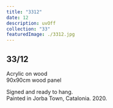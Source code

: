 ```yaml
---
title: "3312"
date: 12
description: uvOff
collection: "33"
featuredImage: ./3312.jpg
---
```


## 33/12

Acrylic on wood<br/>
90x90cm wood panel

Signed and ready to hang.<br/>
Painted in Jorba Town, Catalonia. 2020.